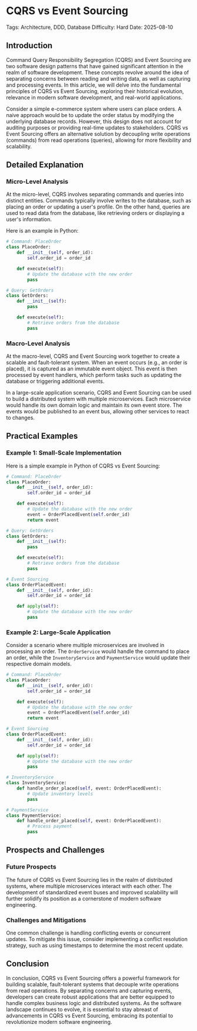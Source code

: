 # CQRS vs Event Sourcing
Tags: Architecture, DDD, Database
Difficulty: Hard
Date: 2025-08-10

## Introduction

Command Query Responsibility Segregation (CQRS) and Event Sourcing are two software design patterns that have gained significant attention in the realm of software development. These concepts revolve around the idea of separating concerns between reading and writing data, as well as capturing and processing events. In this article, we will delve into the fundamental principles of CQRS vs Event Sourcing, exploring their historical evolution, relevance in modern software development, and real-world applications.

Consider a simple e-commerce system where users can place orders. A naive approach would be to update the order status by modifying the underlying database records. However, this design does not account for auditing purposes or providing real-time updates to stakeholders. CQRS vs Event Sourcing offers an alternative solution by decoupling write operations (commands) from read operations (queries), allowing for more flexibility and scalability.

## Detailed Explanation

### Micro-Level Analysis

At the micro-level, CQRS involves separating commands and queries into distinct entities. Commands typically involve writes to the database, such as placing an order or updating a user's profile. On the other hand, queries are used to read data from the database, like retrieving orders or displaying a user's information.

Here is an example in Python:
```python
# Command: PlaceOrder
class PlaceOrder:
    def __init__(self, order_id):
        self.order_id = order_id

    def execute(self):
        # Update the database with the new order
        pass

# Query: GetOrders
class GetOrders:
    def __init__(self):
        pass

    def execute(self):
        # Retrieve orders from the database
        pass
```
### Macro-Level Analysis

At the macro-level, CQRS and Event Sourcing work together to create a scalable and fault-tolerant system. When an event occurs (e.g., an order is placed), it is captured as an immutable event object. This event is then processed by event handlers, which perform tasks such as updating the database or triggering additional events.

In a large-scale application scenario, CQRS and Event Sourcing can be used to build a distributed system with multiple microservices. Each microservice would handle its own domain logic and maintain its own event store. The events would be published to an event bus, allowing other services to react to changes.

## Practical Examples

### Example 1: Small-Scale Implementation

Here is a simple example in Python of CQRS vs Event Sourcing:
```python
# Command: PlaceOrder
class PlaceOrder:
    def __init__(self, order_id):
        self.order_id = order_id

    def execute(self):
        # Update the database with the new order
        event = OrderPlacedEvent(self.order_id)
        return event

# Query: GetOrders
class GetOrders:
    def __init__(self):
        pass

    def execute(self):
        # Retrieve orders from the database
        pass

# Event Sourcing
class OrderPlacedEvent:
    def __init__(self, order_id):
        self.order_id = order_id

    def apply(self):
        # Update the database with the new order
        pass
```
### Example 2: Large-Scale Application

Consider a scenario where multiple microservices are involved in processing an order. The `OrderService` would handle the command to place an order, while the `InventoryService` and `PaymentService` would update their respective domain models.

```python
# Command: PlaceOrder
class PlaceOrder:
    def __init__(self, order_id):
        self.order_id = order_id

    def execute(self):
        # Update the database with the new order
        event = OrderPlacedEvent(self.order_id)
        return event

# Event Sourcing
class OrderPlacedEvent:
    def __init__(self, order_id):
        self.order_id = order_id

    def apply(self):
        # Update the database with the new order
        pass

# InventoryService
class InventoryService:
    def handle_order_placed(self, event: OrderPlacedEvent):
        # Update inventory levels
        pass

# PaymentService
class PaymentService:
    def handle_order_placed(self, event: OrderPlacedEvent):
        # Process payment
        pass
```
## Prospects and Challenges

### Future Prospects

The future of CQRS vs Event Sourcing lies in the realm of distributed systems, where multiple microservices interact with each other. The development of standardized event buses and improved scalability will further solidify its position as a cornerstone of modern software engineering.

### Challenges and Mitigations

One common challenge is handling conflicting events or concurrent updates. To mitigate this issue, consider implementing a conflict resolution strategy, such as using timestamps to determine the most recent update.

## Conclusion

In conclusion, CQRS vs Event Sourcing offers a powerful framework for building scalable, fault-tolerant systems that decouple write operations from read operations. By separating concerns and capturing events, developers can create robust applications that are better equipped to handle complex business logic and distributed systems. As the software landscape continues to evolve, it is essential to stay abreast of advancements in CQRS vs Event Sourcing, embracing its potential to revolutionize modern software engineering.